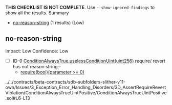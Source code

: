 **THIS CHECKLIST IS NOT COMPLETE**. Use `--show-ignored-findings` to show all the results.
Summary
 - [no-reason-string](#no-reason-string) (1 results) (Low)
## no-reason-string
Impact: Low
Confidence: Low
 - [ ] ID-0
[ConditionAlwaysTrue.uselessConditionUint(uint256)](../../contracts/beta-contracts/sdb-subfolders-slither-v11-own/Issues/3_Exception_Error_Handling_Disorders/3D_AssertRequireRevertViolation/ConditionAlwaysTrueUintPositive/ConditionAlwaysTrueUintPositive.sol#L6-L13) require/ revert has not reason string:- 
	- [require(bool)(parameter >= 0)](../../contracts/beta-contracts/sdb-subfolders-slither-v11-own/Issues/3_Exception_Error_Handling_Disorders/3D_AssertRequireRevertViolation/ConditionAlwaysTrueUintPositive/ConditionAlwaysTrueUintPositive.sol#L11)

../../contracts/beta-contracts/sdb-subfolders-slither-v11-own/Issues/3_Exception_Error_Handling_Disorders/3D_AssertRequireRevertViolation/ConditionAlwaysTrueUintPositive/ConditionAlwaysTrueUintPositive.sol#L6-L13


